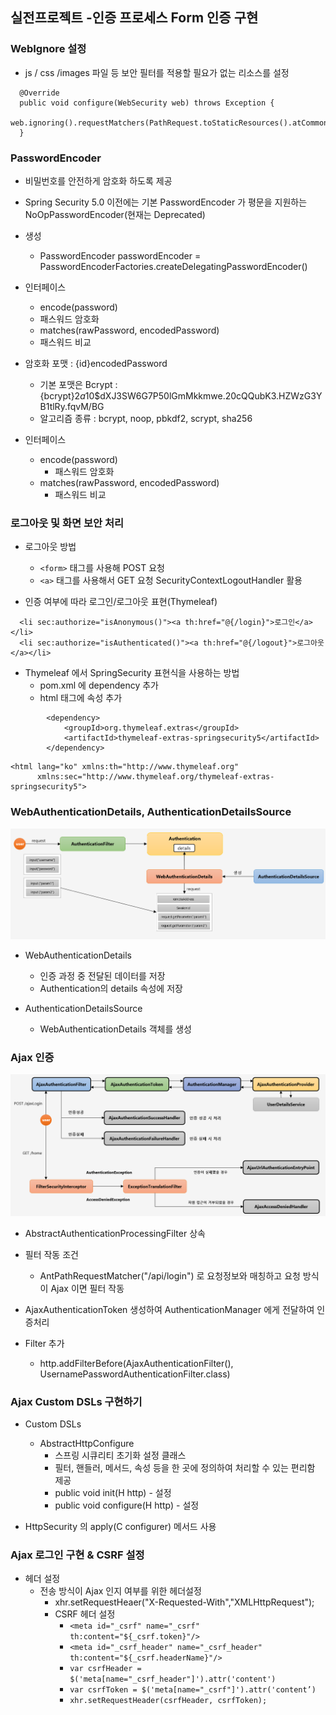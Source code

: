 ## 실전프로젝트 -인증 프로세스 Form 인증 구현

### WebIgnore 설정

- js / css /images 파일 등 보안 필터를 적용할 필요가 없는 리소스를 설정

~~~
  @Override
  public void configure(WebSecurity web) throws Exception {
    web.ignoring().requestMatchers(PathRequest.toStaticResources().atCommonLocations());
  }
~~~

### PasswordEncoder

- 비밀번호를 안전하게 암호화 하도록 제공
- Spring Security 5.0 이전에는 기본 PasswordEncoder 가 평문을 지원하는 NoOpPasswordEncoder(현재는 Deprecated)

- 생성
    - PasswordEncoder passwordEncoder = PasswordEncoderFactories.createDelegatingPasswordEncoder()

- 인터페이스
    - encode(password)
    - 패스워드 암호화
    - matches(rawPassword, encodedPassword)
    - 패스워드 비교

- 암호화 포맷 : {id}encodedPassword
    - 기본 포맷은 Bcrypt : {bcrypt}$2a$10$dXJ3SW6G7P50lGmMkkmwe.20cQQubK3.HZWzG3YB1tlRy.fqvM/BG
    - 알고리즘 종류 : bcrypt, noop, pbkdf2, scrypt, sha256

- 인터페이스
    - encode(password)
        - 패스워드 암호화
    - matches(rawPassword, encodedPassword)
        - 패스워드 비교

### 로그아웃 및 화면 보안 처리

- 로그아웃 방법
    - ```<form>``` 태그를 사용해 POST 요청
    - ```<a>``` 태그를 사용해서 GET 요청 SecurityContextLogoutHandler 활용

- 인증 여부에 따라 로그인/로그아웃 표현(Thymeleaf)

~~~  
  <li sec:authorize="isAnonymous()"><a th:href="@{/login}">로그인</a></li>
  <li sec:authorize="isAuthenticated()"><a th:href="@{/logout}">로그아웃</a></li>
~~~

- Thymeleaf 에서 SpringSecurity 표현식을 사용하는 방법
    - pom.xml 에 dependency 추가
    - html 태그에 속성 추가

~~~
        <dependency>
            <groupId>org.thymeleaf.extras</groupId>
            <artifactId>thymeleaf-extras-springsecurity5</artifactId>
        </dependency>
~~~

~~~
<html lang="ko" xmlns:th="http://www.thymeleaf.org"
      xmlns:sec="http://www.thymeleaf.org/thymeleaf-extras-springsecurity5">
~~~

### WebAuthenticationDetails, AuthenticationDetailsSource

![web_authentication_details](../static/images/web_authentication_details.png)

- WebAuthenticationDetails
    - 인증 과정 중 전달된 데이터를 저장
    - Authentication의 details 속성에 저장

- AuthenticationDetailsSource
    - WebAuthenticationDetails 객체를 생성

### Ajax 인증

![ajax_authentication](../static/images/ajax_authentication.png)

- AbstractAuthenticationProcessingFilter 상속
- 필터 작동 조건
    - AntPathRequestMatcher("/api/login") 로 요청정보와 매칭하고 요청 방식이 Ajax 이면 필터 작동

- AjaxAuthenticationToken 생성하여 AuthenticationManager 에게 전달하여 인증처리

- Filter 추가
    - http.addFilterBefore(AjaxAuthenticationFilter(), UsernamePasswordAuthenticationFilter.class)

### Ajax Custom DSLs 구현하기

- Custom DSLs
    - AbstractHttpConfigure
        - 스프링 시큐리티 초기화 설정 클래스
        - 필터, 핸들러, 메서드, 속성 등을 한 곳에 정의하여 처리할 수 있는 편리함 제공
        - public void init(H http) - 설정
        - public void configure(H http) - 설정

- HttpSecurity 의 apply(C configurer) 메서드 사용

### Ajax 로그인 구현 & CSRF 설정

- 헤더 설정
    - 전송 방식이 Ajax 인지 여부를 위한 헤더설정
        - xhr.setRequestHeaer("X-Requested-With","XMLHttpRequest");
        - CSRF 헤더 설정
            - ```<meta id="_csrf" name="_csrf" th:content="${_csrf.token}"/>```
            - ```<meta id="_csrf_header" name="_csrf_header" th:content="${_csrf.headerName}"/>```
            - ```var csrfHeader = $('meta[name="_csrf_header"]').attr('content')```
            - ```var csrfToken = $('meta[name="_csrf"]').attr('content’)```
            - ```xhr.setRequestHeader(csrfHeader, csrfToken);```

